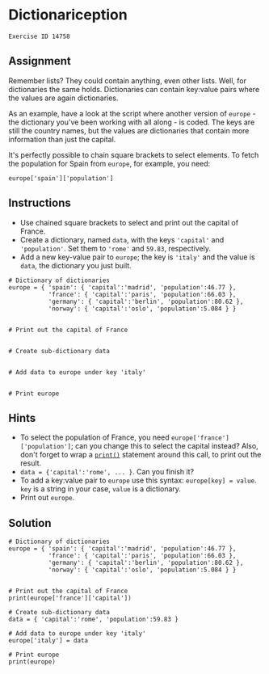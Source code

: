 
#  Dictionariception

```
Exercise ID 14758
```

##  Assignment 

Remember lists? They could contain anything, even other lists. Well, for dictionaries the same holds. Dictionaries can contain key:value pairs where the values are again dictionaries.

As an example, have a look at the script where another version of `europe` - the dictionary you've been working with all along - is coded. The keys are still the country names, but the values are dictionaries that contain more information than just the capital.

It's perfectly possible to chain square brackets to select elements. To fetch the population for Spain from `europe`, for example, you need:

```
europe['spain']['population']

```

##  Instructions 

- Use chained square brackets to select and print out the capital of France.
- Create a dictionary, named `data`, with the keys `'capital'` and `'population'`. Set them to `'rome'` and `59.83`, respectively.
- Add a new key-value pair to `europe`; the key is `'italy'` and the value is `data`, the dictionary you just built.



```
# Dictionary of dictionaries
europe = { 'spain': { 'capital':'madrid', 'population':46.77 },
           'france': { 'capital':'paris', 'population':66.03 },
           'germany': { 'capital':'berlin', 'population':80.62 },
           'norway': { 'capital':'oslo', 'population':5.084 } }


# Print out the capital of France


# Create sub-dictionary data


# Add data to europe under key 'italy'


# Print europe

```

##  Hints 

- To select the population of France, you need `europe['france']['population']`; can you change this to select the capital instead? Also, don't forget to wrap a [`print()`](https://docs.python.org/3/library/functions.html#print) statement around this call, to print out the result.
- `data = {'capital':'rome', ... }`. Can you finish it?
- To add a key:value pair to `europe` use this syntax: `europe[key] = value`. `key` is a string in your case, `value` is a dictionary.
- Print out `europe`.



##  Solution 

```
# Dictionary of dictionaries
europe = { 'spain': { 'capital':'madrid', 'population':46.77 },
           'france': { 'capital':'paris', 'population':66.03 },
           'germany': { 'capital':'berlin', 'population':80.62 },
           'norway': { 'capital':'oslo', 'population':5.084 } }


# Print out the capital of France
print(europe['france']['capital'])

# Create sub-dictionary data
data = { 'capital':'rome', 'population':59.83 }

# Add data to europe under key 'italy'
europe['italy'] = data

# Print europe
print(europe)
```


